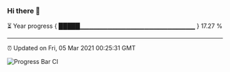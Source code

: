 ### Hi there 👋

⏳ Year progress { █████▁▁▁▁▁▁▁▁▁▁▁▁▁▁▁▁▁▁▁▁▁▁▁▁▁ } 17.27 %

---

⏰ Updated on Fri, 05 Mar 2021 00:25:31 GMT

![Progress Bar CI](https://github.com/liununu/liununu/workflows/Progress%20Bar%20CI/badge.svg)
